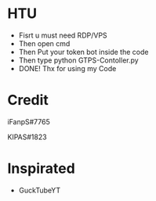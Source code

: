 # HTU
- Fisrt u must need RDP/VPS
- Then open cmd
- Then Put your token bot inside the code
- Then type python GTPS-Contoller.py
- DONE! Thx for using my Code

# Credit 
iFanpS#7765

KIPAS#1823

# Inspirated
- GuckTubeYT

